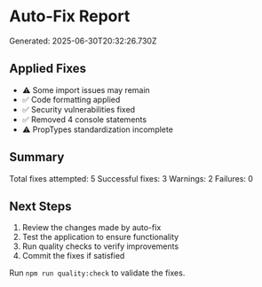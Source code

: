 # Auto-Fix Report

Generated: 2025-06-30T20:32:26.730Z

## Applied Fixes

- ⚠️ Some import issues may remain
- ✅ Code formatting applied
- ✅ Security vulnerabilities fixed
- ✅ Removed 4 console statements
- ⚠️ PropTypes standardization incomplete

## Summary

Total fixes attempted: 5
Successful fixes: 3
Warnings: 2
Failures: 0

## Next Steps

1. Review the changes made by auto-fix
2. Test the application to ensure functionality
3. Run quality checks to verify improvements
4. Commit the fixes if satisfied

Run `npm run quality:check` to validate the fixes.
